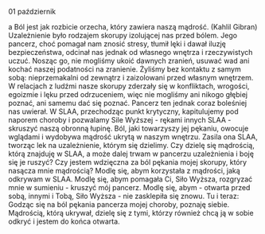 01 październik

a
Ból jest jak rozbicie orzecha, który zawiera naszą mądrość.
(Kahlil Gibran)
 Uzależnienie było rodzajem skorupy izolującej nas przed bólem. Jego pancerz, choć pomagał nam znosić stresy, tłumił lęki i dawał iluzję bezpieczeństwa, odcinał nas jednak od własnego wnętrza i rzeczywistych uczuć. Nosząc go, nie mogliśmy ukoić dawnych zranień, usuwać wad ani kochać naszej podatności na zranienie. Żyliśmy bez kontaktu z samym sobą: nieprzemakalni od zewnątrz i zaizolowani przed własnym wnętrzem. W relacjach z ludźmi nasze skorupy zderzały się w konfliktach, wrogości, egoizmie i lęku przed odrzuceniem, więc nie mogliśmy ani nikogo głębiej poznać, ani samemu dać się poznać. Pancerz ten jednak coraz boleśniej nas uwierał. W SLAA, przechodząc punkt krytyczny, kapitulujemy pod naporem choroby i pozwalamy Sile Wyższej - rękami innych SLAA - skruszyć naszą obronną łupinę. Ból, jaki towarzyszy jej pękaniu, owocuje wglądami i wydobywa mądrość ukrytą w naszym wnętrzu. Zasila ona SLAA, tworząc lek na uzależnienie, którym się dzielimy.
 Czy dzielę się mądrością, którą znajduję w SLAA, a może dalej trwam w pancerzu uzależnienia i boję się je ruszyć? Czy jestem wdzięczna za ból pękania mojej skorupy, który nasącza mnie mądrością?
 Modlę się, abym korzystała z mądrości, jaką odkrywam w SLAA. Modlę się, abym pomagała Ci, Siło Wyższa, rozgryzać mnie w sumieniu - kruszyć mój pancerz. Modlę się, abym - otwarta przed sobą, innymi i Tobą, Siło Wyższa - nie zasklepiła się znowu.
 Tu i teraz: Godząc się na ból pękania pancerza mojej choroby, poznaję siebie. Mądrością, którą ukrywał, dzielę się z tymi, którzy również chcą ją w sobie odkryć i jestem do końca otwarta.
